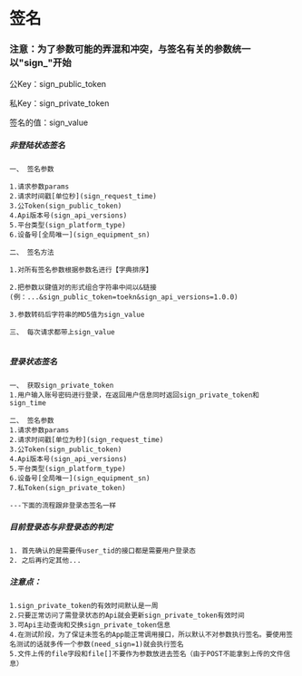 # 签名


### 注意：为了参数可能的弄混和冲突，与签名有关的参数统一以"sign_"开始

公Key：sign_public_token

私Key：sign_private_token

签名的值：sign_value


##### 非登陆状态签名

```
一、 签名参数

1.请求参数params
2.请求时间戳[单位秒](sign_request_time) 
3.公Token(sign_public_token)
4.Api版本号(sign_api_versions)
5.平台类型(sign_platform_type)
6.设备号[全局唯一](sign_equipment_sn)

二、 签名方法

1.对所有签名参数根据参数名进行【字典排序】

2.把参数以键值对的形式组合字符串中间以&链接
(例：...&sign_public_token=toekn&sign_api_versions=1.0.0)

3.参数转码后字符串的MD5值为sign_value

三、 每次请求都带上sign_value


```
##### 登录状态签名

```
一、 获取sign_private_token
1.用户输入账号密码进行登录，在返回用户信息同时返回sign_private_token和sign_time

二、 签名参数
1.请求参数params
2.请求时间戳[单位为秒](sign_request_time)
3.公Token(sign_public_token)
4.Api版本号(sign_api_versions)
5.平台类型(sign_platform_type)
6.设备号[全局唯一](sign_equipment_sn)
7.私Token(sign_private_token)

---下面的流程跟非登录态签名一样

```

##### 目前登录态与非登录态的判定
```
1. 首先确认的是需要传user_tid的接口都是需要用户登录态
2. 之后再约定其他...
```

##### 注意点：
```
1.sign_private_token的有效时间默认是一周
2.只要正常访问了需登录状态的Api就会更新sign_private_token有效时间
3.可Api主动查询和交换sign_private_token信息
4.在测试阶段，为了保证未签名的App能正常调用接口，所以默认不对参数执行签名。要使用签名测试的话就多传一个参数(need_sign=1)就会执行签名
5.文件上传的file字段和file[]不要作为参数放进去签名（由于POST不能拿到上传的文件信息）
```











